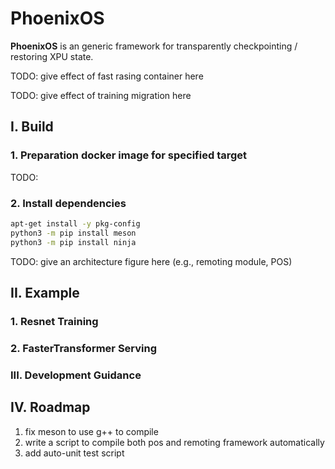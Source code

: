# PhoenixOS

**PhoenixOS** is an generic framework for transparently checkpointing / restoring XPU state.

TODO: give effect of fast rasing container here

TODO: give effect of training migration here

## I. Build

### 1. Preparation docker image for specified target

TODO:

### 2. Install dependencies

```bash
apt-get install -y pkg-config
python3 -m pip install meson
python3 -m pip install ninja
```

TODO: give an architecture figure here (e.g., remoting module, POS)

## II. Example

### 1. Resnet Training

### 2. FasterTransformer Serving

### III. Development Guidance

## IV. Roadmap

1. fix meson to use g++ to compile
2. write a script to compile both pos and remoting framework automatically
3. add auto-unit test script
 
